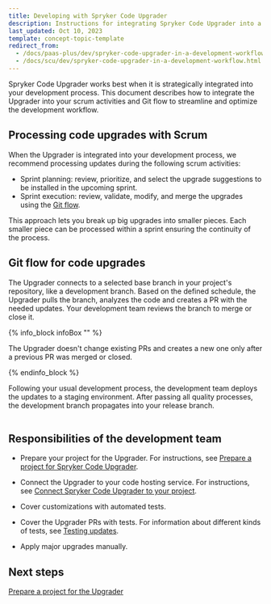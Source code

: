 ```yaml
---
title: Developing with Spryker Code Upgrader
description: Instructions for integrating Spryker Code Upgrader into a development process
last_updated: Oct 10, 2023
template: concept-topic-template
redirect_from:
  - /docs/paas-plus/dev/spryker-code-upgrader-in-a-development-workflow.html
  - /docs/scu/dev/spryker-code-upgrader-in-a-development-workflow.html
---
```


Spryker Code Upgrader works best when it is strategically integrated into your development process. This document describes how to integrate the Upgrader into your scrum activities and Git flow to streamline and optimize the development workflow.

## Processing code upgrades with Scrum

When the Upgrader is integrated into your development process, we recommend processing updates during the following scrum activities:

* Sprint planning: review, prioritize, and select the upgrade suggestions to be installed in the upcoming sprint.
* Sprint execution: review, validate, modify, and merge the upgrades using the [Git flow](#git-flow-for-code-upgrades).

This approach lets you break up big upgrades into smaller pieces. Each smaller piece can be processed within a sprint ensuring the continuity of the process.

## Git flow for code upgrades

The Upgrader connects to a selected base branch in your project's repository, like a development branch. Based on the defined schedule, the Upgrader pulls the branch, analyzes the code and creates a PR with the needed updates. Your development team reviews the branch to merge or close it.

{% info_block infoBox "" %}

The Upgrader doesn't change existing PRs and creates a new one only after a previous PR was merged or closed.

{% endinfo_block %}


Following your usual development process, the development team deploys the updates to a staging environment. After passing all quality processes, the development branch propagates into your release branch.

<div class="mxgraph" style="max-width:100%;border:1px solid transparent;" data-mxgraph="{&quot;highlight&quot;:&quot;#0000ff&quot;,&quot;nav&quot;:true,&quot;resize&quot;:true,&quot;toolbar&quot;:&quot;zoom layers tags lightbox&quot;,&quot;edit&quot;:&quot;_blank&quot;,&quot;xml&quot;:&quot;&lt;mxfile host=\&quot;app.diagrams.net\&quot; modified=\&quot;2024-01-24T09:15:35.727Z\&quot; agent=\&quot;Mozilla/5.0 (Macintosh; Intel Mac OS X 10_15_7) AppleWebKit/537.36 (KHTML, like Gecko) Chrome/120.0.0.0 Safari/537.36\&quot; etag=\&quot;ao2TTJy9OYLXKmXHDzkS\&quot; version=\&quot;22.1.21\&quot;&gt;\n  &lt;diagram id=\&quot;2U4xRcvccBM7bDsFLrtS\&quot; name=\&quot;Page-1\&quot;&gt;\n    &lt;mxGraphModel dx=\&quot;1562\&quot; dy=\&quot;909\&quot; grid=\&quot;1\&quot; gridSize=\&quot;10\&quot; guides=\&quot;1\&quot; tooltips=\&quot;1\&quot; connect=\&quot;1\&quot; arrows=\&quot;1\&quot; fold=\&quot;1\&quot; page=\&quot;1\&quot; pageScale=\&quot;1\&quot; pageWidth=\&quot;850\&quot; pageHeight=\&quot;1100\&quot; math=\&quot;0\&quot; shadow=\&quot;0\&quot;&gt;\n      &lt;root&gt;\n        &lt;mxCell id=\&quot;0\&quot; /&gt;\n        &lt;mxCell id=\&quot;1\&quot; parent=\&quot;0\&quot; /&gt;\n        &lt;mxCell id=\&quot;mMndJCWNl6UvMToYRjuH-1\&quot; value=\&quot;\&quot; style=\&quot;endArrow=halfCircle;dashed=1;html=1;dashPattern=1 3;strokeWidth=2;rounded=0;startArrow=halfCircle;startFill=0;endFill=0;\&quot; parent=\&quot;1\&quot; edge=\&quot;1\&quot;&gt;\n          &lt;mxGeometry width=\&quot;50\&quot; height=\&quot;50\&quot; relative=\&quot;1\&quot; as=\&quot;geometry\&quot;&gt;\n            &lt;mxPoint x=\&quot;110\&quot; y=\&quot;220\&quot; as=\&quot;sourcePoint\&quot; /&gt;\n            &lt;mxPoint x=\&quot;910\&quot; y=\&quot;220\&quot; as=\&quot;targetPoint\&quot; /&gt;\n          &lt;/mxGeometry&gt;\n        &lt;/mxCell&gt;\n        &lt;mxCell id=\&quot;mMndJCWNl6UvMToYRjuH-5\&quot; value=\&quot;\&quot; style=\&quot;endArrow=none;dashed=1;html=1;strokeWidth=2;rounded=0;entryX=0;entryY=1;entryDx=0;entryDy=0;\&quot; parent=\&quot;1\&quot; edge=\&quot;1\&quot;&gt;\n          &lt;mxGeometry width=\&quot;50\&quot; height=\&quot;50\&quot; relative=\&quot;1\&quot; as=\&quot;geometry\&quot;&gt;\n            &lt;mxPoint x=\&quot;110\&quot; y=\&quot;210\&quot; as=\&quot;sourcePoint\&quot; /&gt;\n            &lt;mxPoint x=\&quot;110\&quot; y=\&quot;100\&quot; as=\&quot;targetPoint\&quot; /&gt;\n          &lt;/mxGeometry&gt;\n        &lt;/mxCell&gt;\n        &lt;mxCell id=\&quot;mMndJCWNl6UvMToYRjuH-6\&quot; value=\&quot;\&quot; style=\&quot;endArrow=none;dashed=1;html=1;strokeWidth=2;rounded=0;entryX=1;entryY=0.75;entryDx=0;entryDy=0;\&quot; parent=\&quot;1\&quot; edge=\&quot;1\&quot;&gt;\n          &lt;mxGeometry width=\&quot;50\&quot; height=\&quot;50\&quot; relative=\&quot;1\&quot; as=\&quot;geometry\&quot;&gt;\n            &lt;mxPoint x=\&quot;910\&quot; y=\&quot;210\&quot; as=\&quot;sourcePoint\&quot; /&gt;\n            &lt;mxPoint x=\&quot;211.42857142857133\&quot; y=\&quot;94.10714285714289\&quot; as=\&quot;targetPoint\&quot; /&gt;\n          &lt;/mxGeometry&gt;\n        &lt;/mxCell&gt;\n        &lt;mxCell id=\&quot;mMndJCWNl6UvMToYRjuH-7\&quot; value=\&quot;\&quot; style=\&quot;endArrow=classic;html=1;rounded=0;exitX=1;exitY=0.5;exitDx=0;exitDy=0;entryX=0;entryY=0.5;entryDx=0;entryDy=0;\&quot; parent=\&quot;1\&quot; source=\&quot;1UPlRi65xaXemwvb7FqK-11\&quot; target=\&quot;1UPlRi65xaXemwvb7FqK-12\&quot; edge=\&quot;1\&quot;&gt;\n          &lt;mxGeometry width=\&quot;50\&quot; height=\&quot;50\&quot; relative=\&quot;1\&quot; as=\&quot;geometry\&quot;&gt;\n            &lt;mxPoint x=\&quot;220\&quot; y=\&quot;85\&quot; as=\&quot;sourcePoint\&quot; /&gt;\n            &lt;mxPoint x=\&quot;390\&quot; y=\&quot;85\&quot; as=\&quot;targetPoint\&quot; /&gt;\n          &lt;/mxGeometry&gt;\n        &lt;/mxCell&gt;\n        &lt;mxCell id=\&quot;mMndJCWNl6UvMToYRjuH-8\&quot; value=\&quot;\&quot; style=\&quot;endArrow=classic;html=1;rounded=0;entryX=0;entryY=0.5;entryDx=0;entryDy=0;exitX=1;exitY=0.5;exitDx=0;exitDy=0;\&quot; parent=\&quot;1\&quot; source=\&quot;1UPlRi65xaXemwvb7FqK-12\&quot; target=\&quot;1UPlRi65xaXemwvb7FqK-13\&quot; edge=\&quot;1\&quot;&gt;\n          &lt;mxGeometry width=\&quot;50\&quot; height=\&quot;50\&quot; relative=\&quot;1\&quot; as=\&quot;geometry\&quot;&gt;\n            &lt;mxPoint x=\&quot;490\&quot; y=\&quot;80\&quot; as=\&quot;sourcePoint\&quot; /&gt;\n            &lt;mxPoint x=\&quot;630\&quot; y=\&quot;85\&quot; as=\&quot;targetPoint\&quot; /&gt;\n          &lt;/mxGeometry&gt;\n        &lt;/mxCell&gt;\n        &lt;mxCell id=\&quot;mMndJCWNl6UvMToYRjuH-9\&quot; value=\&quot;\&quot; style=\&quot;endArrow=classic;html=1;rounded=0;startArrow=none;\&quot; parent=\&quot;1\&quot; source=\&quot;mMndJCWNl6UvMToYRjuH-15\&quot; edge=\&quot;1\&quot;&gt;\n          &lt;mxGeometry width=\&quot;50\&quot; height=\&quot;50\&quot; relative=\&quot;1\&quot; as=\&quot;geometry\&quot;&gt;\n            &lt;mxPoint x=\&quot;110\&quot; y=\&quot;280\&quot; as=\&quot;sourcePoint\&quot; /&gt;\n            &lt;mxPoint x=\&quot;910\&quot; y=\&quot;280\&quot; as=\&quot;targetPoint\&quot; /&gt;\n          &lt;/mxGeometry&gt;\n        &lt;/mxCell&gt;\n        &lt;mxCell id=\&quot;mMndJCWNl6UvMToYRjuH-10\&quot; value=\&quot;&amp;lt;b&amp;gt;Spryker Cloud Production&amp;lt;/b&amp;gt;\&quot; style=\&quot;ellipse;shape=cloud;whiteSpace=wrap;html=1;fillColor=#ffe6cc;strokeColor=#d79b00;\&quot; parent=\&quot;1\&quot; vertex=\&quot;1\&quot;&gt;\n          &lt;mxGeometry x=\&quot;940\&quot; y=\&quot;295\&quot; width=\&quot;120\&quot; height=\&quot;80\&quot; as=\&quot;geometry\&quot; /&gt;\n        &lt;/mxCell&gt;\n        &lt;mxCell id=\&quot;mMndJCWNl6UvMToYRjuH-11\&quot; value=\&quot;\&quot; style=\&quot;endArrow=none;html=1;rounded=0;\&quot; parent=\&quot;1\&quot; target=\&quot;mMndJCWNl6UvMToYRjuH-13\&quot; edge=\&quot;1\&quot;&gt;\n          &lt;mxGeometry width=\&quot;50\&quot; height=\&quot;50\&quot; relative=\&quot;1\&quot; as=\&quot;geometry\&quot;&gt;\n            &lt;mxPoint x=\&quot;110\&quot; y=\&quot;280\&quot; as=\&quot;sourcePoint\&quot; /&gt;\n            &lt;mxPoint x=\&quot;790\&quot; y=\&quot;280\&quot; as=\&quot;targetPoint\&quot; /&gt;\n          &lt;/mxGeometry&gt;\n        &lt;/mxCell&gt;\n        &lt;mxCell id=\&quot;mMndJCWNl6UvMToYRjuH-13\&quot; value=\&quot;M1\&quot; style=\&quot;ellipse;whiteSpace=wrap;html=1;aspect=fixed;fillColor=#1EBEA0;strokeColor=#9673a6;\&quot; parent=\&quot;1\&quot; vertex=\&quot;1\&quot;&gt;\n          &lt;mxGeometry x=\&quot;161\&quot; y=\&quot;265\&quot; width=\&quot;30\&quot; height=\&quot;30\&quot; as=\&quot;geometry\&quot; /&gt;\n        &lt;/mxCell&gt;\n        &lt;mxCell id=\&quot;mMndJCWNl6UvMToYRjuH-14\&quot; value=\&quot;\&quot; style=\&quot;endArrow=none;html=1;rounded=0;startArrow=none;\&quot; parent=\&quot;1\&quot; source=\&quot;mMndJCWNl6UvMToYRjuH-13\&quot; target=\&quot;mMndJCWNl6UvMToYRjuH-15\&quot; edge=\&quot;1\&quot;&gt;\n          &lt;mxGeometry width=\&quot;50\&quot; height=\&quot;50\&quot; relative=\&quot;1\&quot; as=\&quot;geometry\&quot;&gt;\n            &lt;mxPoint x=\&quot;191\&quot; y=\&quot;280\&quot; as=\&quot;sourcePoint\&quot; /&gt;\n            &lt;mxPoint x=\&quot;790\&quot; y=\&quot;280\&quot; as=\&quot;targetPoint\&quot; /&gt;\n          &lt;/mxGeometry&gt;\n        &lt;/mxCell&gt;\n        &lt;mxCell id=\&quot;mMndJCWNl6UvMToYRjuH-15\&quot; value=\&quot;M2\&quot; style=\&quot;ellipse;whiteSpace=wrap;html=1;aspect=fixed;fillColor=#1EBEA0;strokeColor=#9673a6;\&quot; parent=\&quot;1\&quot; vertex=\&quot;1\&quot;&gt;\n          &lt;mxGeometry x=\&quot;820\&quot; y=\&quot;265\&quot; width=\&quot;30\&quot; height=\&quot;30\&quot; as=\&quot;geometry\&quot; /&gt;\n        &lt;/mxCell&gt;\n        &lt;mxCell id=\&quot;mMndJCWNl6UvMToYRjuH-16\&quot; value=\&quot;&amp;lt;b&amp;gt;&amp;amp;nbsp;Deploy&amp;amp;nbsp;&amp;lt;/b&amp;gt;\&quot; style=\&quot;endArrow=classic;html=1;rounded=0;dashed=1;exitX=0.5;exitY=1;exitDx=0;exitDy=0;entryX=0.07;entryY=0.4;entryDx=0;entryDy=0;entryPerimeter=0;\&quot; parent=\&quot;1\&quot; source=\&quot;mMndJCWNl6UvMToYRjuH-15\&quot; target=\&quot;mMndJCWNl6UvMToYRjuH-10\&quot; edge=\&quot;1\&quot;&gt;\n          &lt;mxGeometry width=\&quot;50\&quot; height=\&quot;50\&quot; relative=\&quot;1\&quot; as=\&quot;geometry\&quot;&gt;\n            &lt;mxPoint x=\&quot;830\&quot; y=\&quot;390\&quot; as=\&quot;sourcePoint\&quot; /&gt;\n            &lt;mxPoint x=\&quot;880\&quot; y=\&quot;340\&quot; as=\&quot;targetPoint\&quot; /&gt;\n          &lt;/mxGeometry&gt;\n        &lt;/mxCell&gt;\n        &lt;mxCell id=\&quot;mMndJCWNl6UvMToYRjuH-17\&quot; value=\&quot;\&quot; style=\&quot;endArrow=classic;html=1;rounded=0;startArrow=none;\&quot; parent=\&quot;1\&quot; source=\&quot;mMndJCWNl6UvMToYRjuH-25\&quot; edge=\&quot;1\&quot;&gt;\n          &lt;mxGeometry width=\&quot;50\&quot; height=\&quot;50\&quot; relative=\&quot;1\&quot; as=\&quot;geometry\&quot;&gt;\n            &lt;mxPoint x=\&quot;110\&quot; y=\&quot;494.5\&quot; as=\&quot;sourcePoint\&quot; /&gt;\n            &lt;mxPoint x=\&quot;910\&quot; y=\&quot;495\&quot; as=\&quot;targetPoint\&quot; /&gt;\n          &lt;/mxGeometry&gt;\n        &lt;/mxCell&gt;\n        &lt;mxCell id=\&quot;mMndJCWNl6UvMToYRjuH-18\&quot; value=\&quot;\&quot; style=\&quot;endArrow=classic;html=1;rounded=0;exitX=0.5;exitY=1;exitDx=0;exitDy=0;entryX=0.5;entryY=0;entryDx=0;entryDy=0;\&quot; parent=\&quot;1\&quot; source=\&quot;mMndJCWNl6UvMToYRjuH-13\&quot; target=\&quot;mMndJCWNl6UvMToYRjuH-23\&quot; edge=\&quot;1\&quot;&gt;\n          &lt;mxGeometry width=\&quot;50\&quot; height=\&quot;50\&quot; relative=\&quot;1\&quot; as=\&quot;geometry\&quot;&gt;\n            &lt;mxPoint x=\&quot;310\&quot; y=\&quot;430\&quot; as=\&quot;sourcePoint\&quot; /&gt;\n            &lt;mxPoint x=\&quot;360\&quot; y=\&quot;380\&quot; as=\&quot;targetPoint\&quot; /&gt;\n          &lt;/mxGeometry&gt;\n        &lt;/mxCell&gt;\n        &lt;mxCell id=\&quot;mMndJCWNl6UvMToYRjuH-19\&quot; value=\&quot;&amp;amp;nbsp;&amp;lt;b&amp;gt;Branch&amp;amp;nbsp;&amp;lt;/b&amp;gt;\&quot; style=\&quot;edgeLabel;html=1;align=center;verticalAlign=middle;resizable=0;points=[];\&quot; parent=\&quot;mMndJCWNl6UvMToYRjuH-18\&quot; vertex=\&quot;1\&quot; connectable=\&quot;0\&quot;&gt;\n          &lt;mxGeometry x=\&quot;-0.0293\&quot; y=\&quot;-1\&quot; relative=\&quot;1\&quot; as=\&quot;geometry\&quot;&gt;\n            &lt;mxPoint y=\&quot;5\&quot; as=\&quot;offset\&quot; /&gt;\n          &lt;/mxGeometry&gt;\n        &lt;/mxCell&gt;\n        &lt;mxCell id=\&quot;mMndJCWNl6UvMToYRjuH-20\&quot; value=\&quot;\&quot; style=\&quot;endArrow=none;html=1;rounded=0;\&quot; parent=\&quot;1\&quot; target=\&quot;mMndJCWNl6UvMToYRjuH-22\&quot; edge=\&quot;1\&quot; source=\&quot;mMndJCWNl6UvMToYRjuH-23\&quot;&gt;\n          &lt;mxGeometry width=\&quot;50\&quot; height=\&quot;50\&quot; relative=\&quot;1\&quot; as=\&quot;geometry\&quot;&gt;\n            &lt;mxPoint x=\&quot;110\&quot; y=\&quot;494.5\&quot; as=\&quot;sourcePoint\&quot; /&gt;\n            &lt;mxPoint x=\&quot;1030\&quot; y=\&quot;494.5\&quot; as=\&quot;targetPoint\&quot; /&gt;\n          &lt;/mxGeometry&gt;\n        &lt;/mxCell&gt;\n        &lt;mxCell id=\&quot;mMndJCWNl6UvMToYRjuH-22\&quot; value=\&quot;D2\&quot; style=\&quot;ellipse;whiteSpace=wrap;html=1;aspect=fixed;fillColor=#BF6D29;strokeColor=#9673a6;\&quot; parent=\&quot;1\&quot; vertex=\&quot;1\&quot;&gt;\n          &lt;mxGeometry x=\&quot;400\&quot; y=\&quot;480\&quot; width=\&quot;30\&quot; height=\&quot;30\&quot; as=\&quot;geometry\&quot; /&gt;\n        &lt;/mxCell&gt;\n        &lt;mxCell id=\&quot;mMndJCWNl6UvMToYRjuH-24\&quot; value=\&quot;\&quot; style=\&quot;endArrow=none;html=1;rounded=0;startArrow=none;\&quot; parent=\&quot;1\&quot; source=\&quot;mMndJCWNl6UvMToYRjuH-35\&quot; target=\&quot;mMndJCWNl6UvMToYRjuH-25\&quot; edge=\&quot;1\&quot;&gt;\n          &lt;mxGeometry width=\&quot;50\&quot; height=\&quot;50\&quot; relative=\&quot;1\&quot; as=\&quot;geometry\&quot;&gt;\n            &lt;mxPoint x=\&quot;320\&quot; y=\&quot;495\&quot; as=\&quot;sourcePoint\&quot; /&gt;\n            &lt;mxPoint x=\&quot;1030\&quot; y=\&quot;494.5\&quot; as=\&quot;targetPoint\&quot; /&gt;\n          &lt;/mxGeometry&gt;\n        &lt;/mxCell&gt;\n        &lt;mxCell id=\&quot;mMndJCWNl6UvMToYRjuH-25\&quot; value=\&quot;D4\&quot; style=\&quot;ellipse;whiteSpace=wrap;html=1;aspect=fixed;fillColor=#BF6D29;strokeColor=#9673a6;\&quot; parent=\&quot;1\&quot; vertex=\&quot;1\&quot;&gt;\n          &lt;mxGeometry x=\&quot;770\&quot; y=\&quot;480\&quot; width=\&quot;30\&quot; height=\&quot;30\&quot; as=\&quot;geometry\&quot; /&gt;\n        &lt;/mxCell&gt;\n        &lt;mxCell id=\&quot;mMndJCWNl6UvMToYRjuH-26\&quot; value=\&quot;&amp;lt;b&amp;gt;&amp;amp;nbsp;Merge&amp;lt;/b&amp;gt;&amp;amp;nbsp;\&quot; style=\&quot;endArrow=classic;html=1;rounded=0;exitX=0.5;exitY=0;exitDx=0;exitDy=0;entryX=0.5;entryY=1;entryDx=0;entryDy=0;\&quot; parent=\&quot;1\&quot; source=\&quot;mMndJCWNl6UvMToYRjuH-25\&quot; target=\&quot;mMndJCWNl6UvMToYRjuH-15\&quot; edge=\&quot;1\&quot;&gt;\n          &lt;mxGeometry x=\&quot;-0.0252\&quot; y=\&quot;-1\&quot; width=\&quot;50\&quot; height=\&quot;50\&quot; relative=\&quot;1\&quot; as=\&quot;geometry\&quot;&gt;\n            &lt;mxPoint x=\&quot;740\&quot; y=\&quot;410\&quot; as=\&quot;sourcePoint\&quot; /&gt;\n            &lt;mxPoint x=\&quot;790\&quot; y=\&quot;360\&quot; as=\&quot;targetPoint\&quot; /&gt;\n            &lt;mxPoint as=\&quot;offset\&quot; /&gt;\n          &lt;/mxGeometry&gt;\n        &lt;/mxCell&gt;\n        &lt;mxCell id=\&quot;mMndJCWNl6UvMToYRjuH-27\&quot; value=\&quot;&amp;amp;nbsp;&amp;lt;b&amp;gt;Deploy&amp;amp;nbsp;&amp;lt;/b&amp;gt;\&quot; style=\&quot;endArrow=classic;html=1;rounded=0;dashed=1;exitX=1;exitY=0;exitDx=0;exitDy=0;entryX=0.13;entryY=0.77;entryDx=0;entryDy=0;entryPerimeter=0;\&quot; parent=\&quot;1\&quot; source=\&quot;mMndJCWNl6UvMToYRjuH-25\&quot; target=\&quot;mMndJCWNl6UvMToYRjuH-36\&quot; edge=\&quot;1\&quot;&gt;\n          &lt;mxGeometry x=\&quot;-0.0721\&quot; y=\&quot;-1\&quot; width=\&quot;50\&quot; height=\&quot;50\&quot; relative=\&quot;1\&quot; as=\&quot;geometry\&quot;&gt;\n            &lt;mxPoint x=\&quot;845\&quot; y=\&quot;305\&quot; as=\&quot;sourcePoint\&quot; /&gt;\n            &lt;mxPoint x=\&quot;918.4000000000001\&quot; y=\&quot;382\&quot; as=\&quot;targetPoint\&quot; /&gt;\n            &lt;mxPoint as=\&quot;offset\&quot; /&gt;\n          &lt;/mxGeometry&gt;\n        &lt;/mxCell&gt;\n        &lt;mxCell id=\&quot;mMndJCWNl6UvMToYRjuH-28\&quot; value=\&quot;\&quot; style=\&quot;rounded=0;whiteSpace=wrap;html=1;opacity=60;dashed=1;fillColor=#92C88F;strokeColor=#82b366;dashPattern=12 12;\&quot; parent=\&quot;1\&quot; vertex=\&quot;1\&quot;&gt;\n          &lt;mxGeometry x=\&quot;120\&quot; y=\&quot;560\&quot; width=\&quot;550\&quot; height=\&quot;250\&quot; as=\&quot;geometry\&quot; /&gt;\n        &lt;/mxCell&gt;\n        &lt;mxCell id=\&quot;mMndJCWNl6UvMToYRjuH-29\&quot; value=\&quot;\&quot; style=\&quot;endArrow=classic;html=1;rounded=0;exitX=1;exitY=0;exitDx=0;exitDy=0;entryX=0.5;entryY=1;entryDx=0;entryDy=0;\&quot; parent=\&quot;1\&quot; source=\&quot;mMndJCWNl6UvMToYRjuH-31\&quot; target=\&quot;mMndJCWNl6UvMToYRjuH-35\&quot; edge=\&quot;1\&quot;&gt;\n          &lt;mxGeometry width=\&quot;50\&quot; height=\&quot;50\&quot; relative=\&quot;1\&quot; as=\&quot;geometry\&quot;&gt;\n            &lt;mxPoint x=\&quot;810\&quot; y=\&quot;620\&quot; as=\&quot;sourcePoint\&quot; /&gt;\n            &lt;mxPoint x=\&quot;410\&quot; y=\&quot;585\&quot; as=\&quot;targetPoint\&quot; /&gt;\n          &lt;/mxGeometry&gt;\n        &lt;/mxCell&gt;\n        &lt;mxCell id=\&quot;mMndJCWNl6UvMToYRjuH-30\&quot; value=\&quot;&amp;amp;nbsp;&amp;lt;b&amp;gt;Merge PR&amp;amp;nbsp;&amp;lt;/b&amp;gt;\&quot; style=\&quot;edgeLabel;html=1;align=center;verticalAlign=middle;resizable=0;points=[];\&quot; parent=\&quot;mMndJCWNl6UvMToYRjuH-29\&quot; vertex=\&quot;1\&quot; connectable=\&quot;0\&quot;&gt;\n          &lt;mxGeometry x=\&quot;0.1467\&quot; relative=\&quot;1\&quot; as=\&quot;geometry\&quot;&gt;\n            &lt;mxPoint y=\&quot;13\&quot; as=\&quot;offset\&quot; /&gt;\n          &lt;/mxGeometry&gt;\n        &lt;/mxCell&gt;\n        &lt;mxCell id=\&quot;mMndJCWNl6UvMToYRjuH-31\&quot; value=\&quot;U1\&quot; style=\&quot;ellipse;whiteSpace=wrap;html=1;aspect=fixed;fillColor=#E6D8AC;strokeColor=#9673a6;\&quot; parent=\&quot;1\&quot; vertex=\&quot;1\&quot;&gt;\n          &lt;mxGeometry x=\&quot;535\&quot; y=\&quot;570\&quot; width=\&quot;30\&quot; height=\&quot;30\&quot; as=\&quot;geometry\&quot; /&gt;\n        &lt;/mxCell&gt;\n        &lt;mxCell id=\&quot;mMndJCWNl6UvMToYRjuH-32\&quot; value=\&quot;&amp;amp;nbsp;&amp;lt;b&amp;gt;Trigger upgrader&amp;amp;nbsp;&amp;lt;/b&amp;gt;\&quot; style=\&quot;endArrow=classic;html=1;rounded=0;exitX=1;exitY=0.5;exitDx=0;exitDy=0;entryX=0;entryY=0.5;entryDx=0;entryDy=0;\&quot; parent=\&quot;1\&quot; source=\&quot;1UPlRi65xaXemwvb7FqK-1\&quot; target=\&quot;_mcKxxylJ-jb3VWPHy3--9\&quot; edge=\&quot;1\&quot;&gt;\n          &lt;mxGeometry width=\&quot;50\&quot; height=\&quot;50\&quot; relative=\&quot;1\&quot; as=\&quot;geometry\&quot;&gt;\n            &lt;mxPoint x=\&quot;312.5\&quot; y=\&quot;710\&quot; as=\&quot;sourcePoint\&quot; /&gt;\n            &lt;mxPoint x=\&quot;280\&quot; y=\&quot;580\&quot; as=\&quot;targetPoint\&quot; /&gt;\n          &lt;/mxGeometry&gt;\n        &lt;/mxCell&gt;\n        &lt;mxCell id=\&quot;mMndJCWNl6UvMToYRjuH-34\&quot; value=\&quot;\&quot; style=\&quot;endArrow=none;html=1;rounded=0;startArrow=none;\&quot; parent=\&quot;1\&quot; source=\&quot;mMndJCWNl6UvMToYRjuH-22\&quot; target=\&quot;mMndJCWNl6UvMToYRjuH-35\&quot; edge=\&quot;1\&quot;&gt;\n          &lt;mxGeometry width=\&quot;50\&quot; height=\&quot;50\&quot; relative=\&quot;1\&quot; as=\&quot;geometry\&quot;&gt;\n            &lt;mxPoint x=\&quot;320\&quot; y=\&quot;495\&quot; as=\&quot;sourcePoint\&quot; /&gt;\n            &lt;mxPoint x=\&quot;770\&quot; y=\&quot;495\&quot; as=\&quot;targetPoint\&quot; /&gt;\n          &lt;/mxGeometry&gt;\n        &lt;/mxCell&gt;\n        &lt;mxCell id=\&quot;mMndJCWNl6UvMToYRjuH-35\&quot; value=\&quot;D3\&quot; style=\&quot;ellipse;whiteSpace=wrap;html=1;aspect=fixed;fillColor=#BF6D29;strokeColor=#9673a6;\&quot; parent=\&quot;1\&quot; vertex=\&quot;1\&quot;&gt;\n          &lt;mxGeometry x=\&quot;580\&quot; y=\&quot;480\&quot; width=\&quot;30\&quot; height=\&quot;30\&quot; as=\&quot;geometry\&quot; /&gt;\n        &lt;/mxCell&gt;\n        &lt;mxCell id=\&quot;mMndJCWNl6UvMToYRjuH-36\&quot; value=\&quot;&amp;lt;b&amp;gt;Spryker Cloud Staging&amp;lt;/b&amp;gt;\&quot; style=\&quot;ellipse;shape=cloud;whiteSpace=wrap;html=1;fillColor=#ffe6cc;strokeColor=#d79b00;\&quot; parent=\&quot;1\&quot; vertex=\&quot;1\&quot;&gt;\n          &lt;mxGeometry x=\&quot;940\&quot; y=\&quot;390\&quot; width=\&quot;120\&quot; height=\&quot;80\&quot; as=\&quot;geometry\&quot; /&gt;\n        &lt;/mxCell&gt;\n        &lt;mxCell id=\&quot;mMndJCWNl6UvMToYRjuH-38\&quot; value=\&quot;\&quot; style=\&quot;endArrow=classic;html=1;rounded=0;exitX=0.5;exitY=1;exitDx=0;exitDy=0;dashed=1;entryX=0.5;entryY=0;entryDx=0;entryDy=0;\&quot; parent=\&quot;1\&quot; source=\&quot;mMndJCWNl6UvMToYRjuH-23\&quot; target=\&quot;1UPlRi65xaXemwvb7FqK-1\&quot; edge=\&quot;1\&quot;&gt;\n          &lt;mxGeometry width=\&quot;50\&quot; height=\&quot;50\&quot; relative=\&quot;1\&quot; as=\&quot;geometry\&quot;&gt;\n            &lt;mxPoint x=\&quot;490\&quot; y=\&quot;640\&quot; as=\&quot;sourcePoint\&quot; /&gt;\n            &lt;mxPoint x=\&quot;225\&quot; y=\&quot;680\&quot; as=\&quot;targetPoint\&quot; /&gt;\n          &lt;/mxGeometry&gt;\n        &lt;/mxCell&gt;\n        &lt;mxCell id=\&quot;mMndJCWNl6UvMToYRjuH-39\&quot; value=\&quot;&amp;lt;b&amp;gt;&amp;amp;nbsp;Pull code&amp;amp;nbsp;&amp;lt;/b&amp;gt;\&quot; style=\&quot;edgeLabel;html=1;align=center;verticalAlign=middle;resizable=0;points=[];fontSize=12;\&quot; parent=\&quot;mMndJCWNl6UvMToYRjuH-38\&quot; vertex=\&quot;1\&quot; connectable=\&quot;0\&quot;&gt;\n          &lt;mxGeometry x=\&quot;0.5597\&quot; y=\&quot;1\&quot; relative=\&quot;1\&quot; as=\&quot;geometry\&quot;&gt;\n            &lt;mxPoint x=\&quot;-1\&quot; y=\&quot;-3\&quot; as=\&quot;offset\&quot; /&gt;\n          &lt;/mxGeometry&gt;\n        &lt;/mxCell&gt;\n        &lt;mxCell id=\&quot;mMndJCWNl6UvMToYRjuH-40\&quot; value=\&quot;&amp;lt;font style=&amp;quot;font-size: 20px;&amp;quot;&amp;gt;&amp;lt;font style=&amp;quot;font-size: 20px;&amp;quot;&amp;gt;Spryker Code Upgrader&amp;lt;/font&amp;gt;&amp;lt;/font&amp;gt;\&quot; style=\&quot;text;html=1;strokeColor=none;fillColor=none;align=center;verticalAlign=middle;whiteSpace=wrap;rounded=0;rotation=0;\&quot; parent=\&quot;1\&quot; vertex=\&quot;1\&quot;&gt;\n          &lt;mxGeometry x=\&quot;312.5\&quot; y=\&quot;760\&quot; width=\&quot;165\&quot; height=\&quot;30\&quot; as=\&quot;geometry\&quot; /&gt;\n        &lt;/mxCell&gt;\n        &lt;mxCell id=\&quot;mMndJCWNl6UvMToYRjuH-42\&quot; value=\&quot;&amp;amp;nbsp;&amp;lt;b&amp;gt;Create branch &amp;amp;amp; PR&amp;amp;nbsp;&amp;lt;/b&amp;gt;\&quot; style=\&quot;endArrow=classic;html=1;rounded=0;dashed=1;fontSize=12;entryX=0.5;entryY=1;entryDx=0;entryDy=0;exitX=0.5;exitY=0;exitDx=0;exitDy=0;\&quot; parent=\&quot;1\&quot; target=\&quot;mMndJCWNl6UvMToYRjuH-31\&quot; edge=\&quot;1\&quot; source=\&quot;_mcKxxylJ-jb3VWPHy3--9\&quot;&gt;\n          &lt;mxGeometry width=\&quot;50\&quot; height=\&quot;50\&quot; relative=\&quot;1\&quot; as=\&quot;geometry\&quot;&gt;\n            &lt;mxPoint x=\&quot;558\&quot; y=\&quot;655\&quot; as=\&quot;sourcePoint\&quot; /&gt;\n            &lt;mxPoint x=\&quot;530\&quot; y=\&quot;630\&quot; as=\&quot;targetPoint\&quot; /&gt;\n          &lt;/mxGeometry&gt;\n        &lt;/mxCell&gt;\n        &lt;mxCell id=\&quot;_mcKxxylJ-jb3VWPHy3--9\&quot; value=\&quot;&amp;lt;b&amp;gt;Upgrader tool&amp;lt;/b&amp;gt;\&quot; style=\&quot;rounded=1;whiteSpace=wrap;html=1;fillColor=#f5f5f5;fontColor=#333333;strokeColor=#666666;\&quot; parent=\&quot;1\&quot; vertex=\&quot;1\&quot;&gt;\n          &lt;mxGeometry x=\&quot;490\&quot; y=\&quot;680\&quot; width=\&quot;120\&quot; height=\&quot;60\&quot; as=\&quot;geometry\&quot; /&gt;\n        &lt;/mxCell&gt;\n        &lt;mxCell id=\&quot;1UPlRi65xaXemwvb7FqK-1\&quot; value=\&quot;&amp;lt;b&amp;gt;Spryker CI&amp;lt;/b&amp;gt;\&quot; style=\&quot;rounded=1;whiteSpace=wrap;html=1;fillColor=#f5f5f5;fontColor=#333333;strokeColor=#666666;\&quot; vertex=\&quot;1\&quot; parent=\&quot;1\&quot;&gt;\n          &lt;mxGeometry x=\&quot;180\&quot; y=\&quot;680\&quot; width=\&quot;120\&quot; height=\&quot;60\&quot; as=\&quot;geometry\&quot; /&gt;\n        &lt;/mxCell&gt;\n        &lt;mxCell id=\&quot;1UPlRi65xaXemwvb7FqK-2\&quot; value=\&quot;\&quot; style=\&quot;endArrow=none;html=1;rounded=0;exitX=1;exitY=0.5;exitDx=0;exitDy=0;\&quot; edge=\&quot;1\&quot; parent=\&quot;1\&quot; source=\&quot;1UPlRi65xaXemwvb7FqK-6\&quot; target=\&quot;mMndJCWNl6UvMToYRjuH-23\&quot;&gt;\n          &lt;mxGeometry width=\&quot;50\&quot; height=\&quot;50\&quot; relative=\&quot;1\&quot; as=\&quot;geometry\&quot;&gt;\n            &lt;mxPoint x=\&quot;110\&quot; y=\&quot;494.5\&quot; as=\&quot;sourcePoint\&quot; /&gt;\n            &lt;mxPoint x=\&quot;400\&quot; y=\&quot;495\&quot; as=\&quot;targetPoint\&quot; /&gt;\n          &lt;/mxGeometry&gt;\n        &lt;/mxCell&gt;\n        &lt;mxCell id=\&quot;mMndJCWNl6UvMToYRjuH-23\&quot; value=\&quot;D1\&quot; style=\&quot;ellipse;whiteSpace=wrap;html=1;aspect=fixed;fillColor=#BF6D29;strokeColor=#9673a6;\&quot; parent=\&quot;1\&quot; vertex=\&quot;1\&quot;&gt;\n          &lt;mxGeometry x=\&quot;225\&quot; y=\&quot;480\&quot; width=\&quot;30\&quot; height=\&quot;30\&quot; as=\&quot;geometry\&quot; /&gt;\n        &lt;/mxCell&gt;\n        &lt;mxCell id=\&quot;1UPlRi65xaXemwvb7FqK-5\&quot; value=\&quot;&amp;lt;div style=&amp;quot;&amp;quot;&amp;gt;&amp;lt;b style=&amp;quot;background-color: initial;&amp;quot;&amp;gt;Main&amp;lt;/b&amp;gt;&amp;lt;/div&amp;gt;&amp;lt;b&amp;gt;&amp;lt;div style=&amp;quot;&amp;quot;&amp;gt;&amp;lt;b style=&amp;quot;background-color: initial;&amp;quot;&amp;gt;branch&amp;lt;/b&amp;gt;&amp;lt;/div&amp;gt;&amp;lt;/b&amp;gt;\&quot; style=\&quot;triangle;whiteSpace=wrap;html=1;align=left;fillColor=#1EBEA0;\&quot; vertex=\&quot;1\&quot; parent=\&quot;1\&quot;&gt;\n          &lt;mxGeometry x=\&quot;40\&quot; y=\&quot;240\&quot; width=\&quot;70\&quot; height=\&quot;80\&quot; as=\&quot;geometry\&quot; /&gt;\n        &lt;/mxCell&gt;\n        &lt;mxCell id=\&quot;1UPlRi65xaXemwvb7FqK-14\&quot; value=\&quot;\&quot; style=\&quot;edgeStyle=orthogonalEdgeStyle;rounded=0;orthogonalLoop=1;jettySize=auto;html=1;\&quot; edge=\&quot;1\&quot; parent=\&quot;1\&quot; source=\&quot;1UPlRi65xaXemwvb7FqK-6\&quot; target=\&quot;mMndJCWNl6UvMToYRjuH-23\&quot;&gt;\n          &lt;mxGeometry relative=\&quot;1\&quot; as=\&quot;geometry\&quot; /&gt;\n        &lt;/mxCell&gt;\n        &lt;mxCell id=\&quot;1UPlRi65xaXemwvb7FqK-6\&quot; value=\&quot;&amp;lt;div style=&amp;quot;&amp;quot;&amp;gt;&amp;lt;b style=&amp;quot;background-color: initial;&amp;quot;&amp;gt;Dev&amp;lt;br&amp;gt;branch&amp;lt;/b&amp;gt;&amp;lt;br&amp;gt;&amp;lt;/div&amp;gt;\&quot; style=\&quot;triangle;whiteSpace=wrap;html=1;align=left;fillColor=#BF6D29;\&quot; vertex=\&quot;1\&quot; parent=\&quot;1\&quot;&gt;\n          &lt;mxGeometry x=\&quot;40\&quot; y=\&quot;455\&quot; width=\&quot;70\&quot; height=\&quot;80\&quot; as=\&quot;geometry\&quot; /&gt;\n        &lt;/mxCell&gt;\n        &lt;mxCell id=\&quot;1UPlRi65xaXemwvb7FqK-11\&quot; value=\&quot;&amp;lt;b&amp;gt;Sprint 1&amp;lt;/b&amp;gt;\&quot; style=\&quot;rounded=1;whiteSpace=wrap;html=1;fillColor=#F4E181;\&quot; vertex=\&quot;1\&quot; parent=\&quot;1\&quot;&gt;\n          &lt;mxGeometry x=\&quot;105\&quot; y=\&quot;60\&quot; width=\&quot;120\&quot; height=\&quot;40\&quot; as=\&quot;geometry\&quot; /&gt;\n        &lt;/mxCell&gt;\n        &lt;mxCell id=\&quot;1UPlRi65xaXemwvb7FqK-12\&quot; value=\&quot;&amp;lt;b&amp;gt;Sprint 1&amp;lt;/b&amp;gt;\&quot; style=\&quot;rounded=1;whiteSpace=wrap;html=1;fillColor=#F4E181;\&quot; vertex=\&quot;1\&quot; parent=\&quot;1\&quot;&gt;\n          &lt;mxGeometry x=\&quot;370\&quot; y=\&quot;60\&quot; width=\&quot;120\&quot; height=\&quot;40\&quot; as=\&quot;geometry\&quot; /&gt;\n        &lt;/mxCell&gt;\n        &lt;mxCell id=\&quot;1UPlRi65xaXemwvb7FqK-13\&quot; value=\&quot;&amp;lt;b&amp;gt;Sprint 3&amp;lt;/b&amp;gt;\&quot; style=\&quot;rounded=1;whiteSpace=wrap;html=1;fillColor=#F4E181;\&quot; vertex=\&quot;1\&quot; parent=\&quot;1\&quot;&gt;\n          &lt;mxGeometry x=\&quot;640\&quot; y=\&quot;60\&quot; width=\&quot;120\&quot; height=\&quot;40\&quot; as=\&quot;geometry\&quot; /&gt;\n        &lt;/mxCell&gt;\n      &lt;/root&gt;\n    &lt;/mxGraphModel&gt;\n  &lt;/diagram&gt;\n&lt;/mxfile&gt;\n&quot;}"></div>
<script type="text/javascript" src="https://viewer.diagrams.net/js/viewer-static.min.js"></script>

## Responsibilities of the development team

* Prepare your project for the Upgrader. For instructions, see [Prepare a project for Spryker Code Upgrader](/docs/ca/devscu/prepare-a-project-for-spryker-code-upgrader.html).

* Connect the Upgrader to your code hosting service. For instructions, see [Connect Spryker Code Upgrader to your project](/docs/ca/devscu/connect-spryker-code-upgrader/connect-spryker-code-upgrader-to-your-project.html).

* Cover customizations with automated tests.

* Cover the Upgrader PRs with tests. For information about different kinds of tests, see [Testing updates](/docs/scos/dev/updating-spryker/testing-updates.html).

* Apply major upgrades manually.

## Next steps

[Prepare a project for the Upgrader](/docs/ca/devscu/prepare-a-project-for-spryker-code-upgrader.html)
